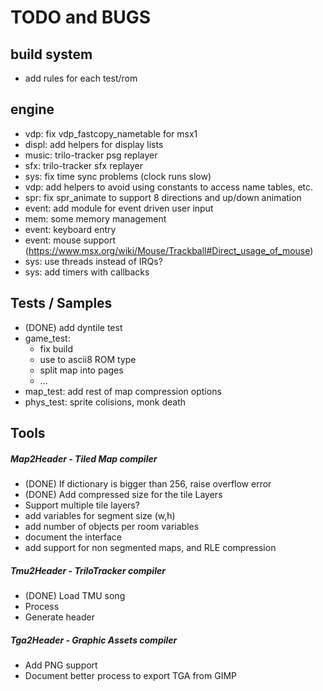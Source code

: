 # TODO and BUGS

## build system
- add rules for each test/rom

## engine
- vdp: fix vdp_fastcopy_nametable for msx1
- displ: add helpers for display lists
- music: trilo-tracker psg replayer
- sfx: trilo-tracker sfx replayer
- sys: fix time sync problems (clock runs slow)
- vdp: add helpers to avoid using constants to access name tables, etc.
- spr: fix spr_animate to support 8 directions and up/down animation
- event: add module for event driven user input
- mem: some memory management
- event: keyboard entry
- event: mouse support (https://www.msx.org/wiki/Mouse/Trackball#Direct_usage_of_mouse)
- sys: use threads instead of IRQs?
- sys: add timers with callbacks

## Tests / Samples
- (DONE) add dyntile test
- game_test:
   - fix build
   - use to ascii8 ROM type
   - split map into pages
   - ...
- map_test: add rest of map compression options
- phys_test: sprite colisions, monk death

## Tools

##### Map2Header - Tiled Map compiler
- (DONE) If dictionary is bigger than 256, raise overflow error
- (DONE) Add compressed size for the tile Layers
- Support multiple tile layers?
- add variables for segment size (w,h)
- add number of objects per room variables
- document the interface
- add support for non segmented maps, and RLE compression

##### Tmu2Header - TriloTracker compiler
- (DONE) Load TMU song
- Process
- Generate header

##### Tga2Header - Graphic Assets compiler
- Add PNG support
- Document better process to export TGA from GIMP
